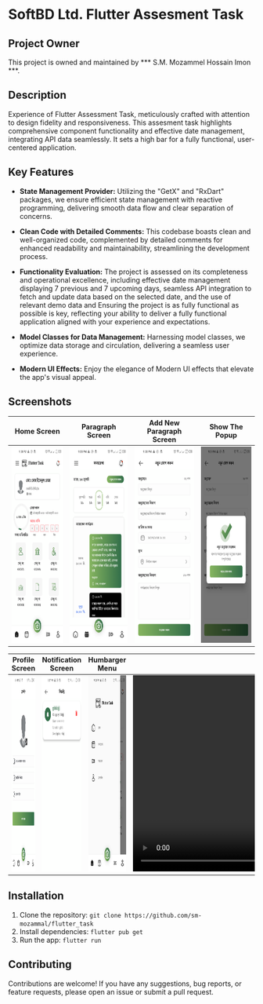 # SoftBD Ltd. Flutter Assesment Task
## Project Owner
This project is owned and maintained by *** S.M. Mozammel Hossain Imon ***.

## Description
Experience of Flutter Assessment Task, meticulously crafted with attention to design fidelity and responsiveness. This assesment task highlights comprehensive component functionality and effective date management, integrating API data seamlessly. It sets a high bar for a fully functional, user-centered application.

## Key Features
- **State Management Provider:** Utilizing the "GetX" and "RxDart" packages, we ensure efficient state management with reactive programming, delivering smooth data flow and clear separation of concerns.

- **Clean Code with Detailed Comments:** This codebase boasts clean and well-organized code, complemented by detailed comments for enhanced readability and maintainability, streamlining the development process.

- **Functionality Evaluation:** The project is assessed on its completeness and operational excellence, including effective date management displaying 7 previous and 7 upcoming days, seamless API integration to fetch and update data based on the selected date, and the use of relevant demo data and Ensuring the project is as fully functional as possible is key, reflecting your ability to deliver a fully functional application aligned with your experience and expectations.

- **Model Classes for Data Management:** Harnessing model classes, we optimize data storage and circulation, delivering a seamless user experience.

- **Modern UI Effects:** Enjoy the elegance of Modern UI effects that elevate the app's visual appeal.


## Screenshots

|                          Home Screen                          |                     Paragraph Screen                     |                          Add New Paragraph Screen                           |                 Show The Popup                 |
|:--------------------------------------------------------------:|:--------------------------------------------------------------:|:--------------------------------------------------------------:|:--------------------------------------------------------------:|
| <img src="screenshots/1.png" height="400" width="auto"> | <img src="screenshots/2.png" height="400" width="auto"> | <img src="screenshots/3.png" height="400" width="auto"> | <img src="screenshots/4.png" height="400" width="auto"> |

|                    Profile Screen                    |                  Notification Screen                  |                      Humbarger Menu                       |                         Video                          |
|:--------------------------------------------------------------:|:--------------------------------------------------------------:|:--------------------------------------------------------------:|:--------------------------------------------------------------:|
| <img src="screenshots/5.png" height="400" width="auto"> | <img src="screenshots/6.png" height="400" width="auto"> | <img src="screenshots/7.png" height="400" width="auto"> | <video width="auto" height="400" controls><source src="video/video.mp4" type="video/mp4"></video> |

## Installation
1. Clone the repository: `git clone https://github.com/sm-mozammal/flutter_task`
2. Install dependencies: `flutter pub get`
3. Run the app: `flutter run`

## Contributing
Contributions are welcome! If you have any suggestions, bug reports, or feature requests, please open an issue or submit a pull request.